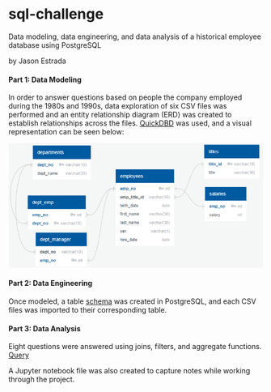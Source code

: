 # sql-challenge
Data modeling, data engineering, and data analysis of a historical employee database using PostgreSQL

by Jason Estrada

#### Part 1: Data Modeling

In order to answer questions based on people the company employed during the 1980s and 1990s, data exploration of six CSV files was performed and an entity relationship diagram (ERD) was created to establish relationships across the files.  [QuickDBD](https://app.quickdatabasediagrams.com/#/) was used, and a visual representation can be seen below:

![ERD](./EmployeeSQL/quickdbd_erd.png)

#### Part 2: Data Engineering

Once modeled, a table [schema](./EmployeeSQL/schema.sql) was created in PostgreSQL, and each CSV files was imported to their corresponding table.

#### Part 3: Data Analysis

Eight questions were answered using joins, filters, and aggregate functions.  [Query](./EmployeeSQL/data_analysis_queries.sql)

A Jupyter notebook file was also created to capture notes while working through the project.